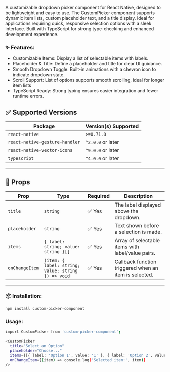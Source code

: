 A customizable dropdown picker component for React Native, designed to be lightweight and easy to use. The CustomPicker component supports dynamic item lists, custom placeholder text, and a title display. Ideal for applications requiring quick, responsive selection options with a sleek interface. Built with TypeScript for strong type-checking and enhanced development experience.

### ✨ Features:
- Customizable Items: Display a list of selectable items with labels.
- Placeholder & Title: Define a placeholder and title for clear UI guidance.
- Smooth Dropdown Toggle: Built-in animations with a chevron icon to indicate dropdown state.
- Scroll Support: List of options supports smooth scrolling, ideal for longer item lists
- TypeScript Ready: Strong typing ensures easier integration and fewer runtime errors.

## ✅ Supported Versions

| Package                          | Version(s) Supported   |
|----------------------------------|------------------------|
| `react-native`                   | `>=0.71.0`             |
| `react-native-gesture-handler`   | `^2.0.0` or later      |
| `react-native-vector-icons`      | `^9.0.0` or later      |
| `typescript`                     | `^4.0.0` or later      |

---
## 🧩 Props

| Prop           | Type                                                  | Required |Description                                              |
|----------------|-------------------------------------------------------|----------|---------------------------------------------------------|
| `title`        | `string`                                              | ✅ Yes  | The label displayed above the dropdown.                 |
| `placeholder`  | `string`                                              | ✅ Yes  | Text shown before a selection is made.                  |
| `items`        | `{ label: string; value: string }[]`                  | ✅ Yes  | Array of selectable items with label/value pairs.       |
| `onChangeItem` | `(item: { label: string; value: string }) => void`    | ✅ Yes  | Callback function triggered when an item is selected.   |

---


### 📦 Installation: 
```bash
npm install custom-picker-component
```
### Usage:
```bash
import CustomPicker from 'custom-picker-component';

<CustomPicker
  title="Select an Option"
  placeholder="Choose..."
  items={[{ label: 'Option 1', value: '1' }, { label: 'Option 2', value: '2' }]}
  onChangeItem={(item) => console.log('Selected item:', item)}
/>
```